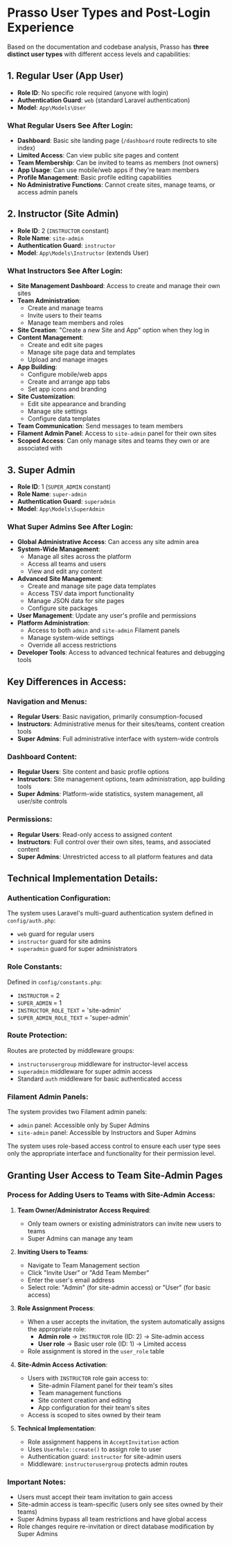 # Prasso User Types and Post-Login Experience

Based on the documentation and codebase analysis, Prasso has **three distinct user types** with different access levels and capabilities:

## 1. **Regular User (App User)**
- **Role ID**: No specific role required (anyone with login)
- **Authentication Guard**: `web` (standard Laravel authentication)
- **Model**: `App\Models\User`

### What Regular Users See After Login:
- **Dashboard**: Basic site landing page (`/dashboard` route redirects to site index)
- **Limited Access**: Can view public site pages and content
- **Team Membership**: Can be invited to teams as members (not owners)
- **App Usage**: Can use mobile/web apps if they're team members
- **Profile Management**: Basic profile editing capabilities
- **No Administrative Functions**: Cannot create sites, manage teams, or access admin panels

## 2. **Instructor (Site Admin)**
- **Role ID**: 2 (`INSTRUCTOR` constant)
- **Role Name**: `site-admin`
- **Authentication Guard**: `instructor` 
- **Model**: `App\Models\Instructor` (extends User)

### What Instructors See After Login:
- **Site Management Dashboard**: Access to create and manage their own sites
- **Team Administration**: 
  - Create and manage teams
  - Invite users to their teams
  - Manage team members and roles
- **Site Creation**: "Create a new Site and App" option when they log in
- **Content Management**:
  - Create and edit site pages
  - Manage site page data and templates
  - Upload and manage images
- **App Building**:
  - Configure mobile/web apps
  - Create and arrange app tabs
  - Set app icons and branding
- **Site Customization**:
  - Edit site appearance and branding
  - Manage site settings
  - Configure data templates
- **Team Communication**: Send messages to team members
- **Filament Admin Panel**: Access to `site-admin` panel for their own sites
- **Scoped Access**: Can only manage sites and teams they own or are associated with

## 3. **Super Admin**
- **Role ID**: 1 (`SUPER_ADMIN` constant)
- **Role Name**: `super-admin`
- **Authentication Guard**: `superadmin`
- **Model**: `App\Models\SuperAdmin`

### What Super Admins See After Login:
- **Global Administrative Access**: Can access any site admin area
- **System-Wide Management**:
  - Manage all sites across the platform
  - Access all teams and users
  - View and edit any content
- **Advanced Site Management**:
  - Create and manage site page data templates
  - Access TSV data import functionality
  - Manage JSON data for site pages
  - Configure site packages
- **User Management**: Update any user's profile and permissions
- **Platform Administration**:
  - Access to both `admin` and `site-admin` Filament panels
  - Manage system-wide settings
  - Override all access restrictions
- **Developer Tools**: Access to advanced technical features and debugging tools

## Key Differences in Access:

### Navigation and Menus:
- **Regular Users**: Basic navigation, primarily consumption-focused
- **Instructors**: Administrative menus for their sites/teams, content creation tools
- **Super Admins**: Full administrative interface with system-wide controls

### Dashboard Content:
- **Regular Users**: Site content and basic profile options
- **Instructors**: Site management options, team administration, app building tools
- **Super Admins**: Platform-wide statistics, system management, all user/site controls

### Permissions:
- **Regular Users**: Read-only access to assigned content
- **Instructors**: Full control over their own sites, teams, and associated content
- **Super Admins**: Unrestricted access to all platform features and data

## Technical Implementation Details:

### Authentication Configuration:
The system uses Laravel's multi-guard authentication system defined in `config/auth.php`:
- `web` guard for regular users
- `instructor` guard for site admins
- `superadmin` guard for super administrators

### Role Constants:
Defined in `config/constants.php`:
- `INSTRUCTOR` = 2
- `SUPER_ADMIN` = 1
- `INSTRUCTOR_ROLE_TEXT` = 'site-admin'
- `SUPER_ADMIN_ROLE_TEXT` = 'super-admin'

### Route Protection:
Routes are protected by middleware groups:
- `instructorusergroup` middleware for instructor-level access
- `superadmin` middleware for super admin access
- Standard `auth` middleware for basic authenticated access

### Filament Admin Panels:
The system provides two Filament admin panels:
- `admin` panel: Accessible only by Super Admins
- `site-admin` panel: Accessible by Instructors and Super Admins

The system uses role-based access control to ensure each user type sees only the appropriate interface and functionality for their permission level.

## Granting User Access to Team Site-Admin Pages

### Process for Adding Users to Teams with Site-Admin Access:

1. **Team Owner/Administrator Access Required**:
   - Only team owners or existing administrators can invite new users to teams
   - Super Admins can manage any team

2. **Inviting Users to Teams**:
   - Navigate to Team Management section
   - Click "Invite User" or "Add Team Member"
   - Enter the user's email address
   - Select role: "Admin" (for site-admin access) or "User" (for basic access)

3. **Role Assignment Process**:
   - When a user accepts the invitation, the system automatically assigns the appropriate role:
     - **Admin role** → `INSTRUCTOR` role (ID: 2) → Site-admin access
     - **User role** → Basic user role (ID: 1) → Limited access
   - Role assignment is stored in the `user_role` table

4. **Site-Admin Access Activation**:
   - Users with `INSTRUCTOR` role gain access to:
     - Site-admin Filament panel for their team's sites
     - Team management functions
     - Site content creation and editing
     - App configuration for their team's sites
   - Access is scoped to sites owned by their team

5. **Technical Implementation**:
   - Role assignment happens in `AcceptInvitation` action
   - Uses `UserRole::create()` to assign role to user
   - Authentication guard: `instructor` for site-admin users
   - Middleware: `instructorusergroup` protects admin routes

### Important Notes:
- Users must accept their team invitation to gain access
- Site-admin access is team-specific (users only see sites owned by their teams)
- Super Admins bypass all team restrictions and have global access
- Role changes require re-invitation or direct database modification by Super Admins
